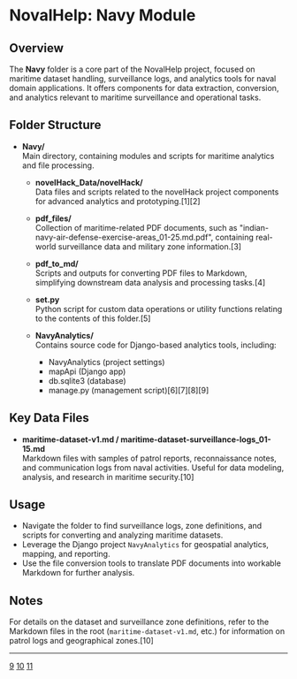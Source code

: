 # NovalHelp: Navy Module

## Overview

The **Navy** folder is a core part of the NovalHelp project, focused on maritime dataset handling, surveillance logs, and analytics tools for naval domain applications. It offers components for data extraction, conversion, and analytics relevant to maritime surveillance and operational tasks.

## Folder Structure

- **Navy/**  
  Main directory, containing modules and scripts for maritime analytics and file processing.

  - **novelHack_Data/novelHack/**  
    Data files and scripts related to the novelHack project components for advanced analytics and prototyping.[1][2]

  - **pdf_files/**  
    Collection of maritime-related PDF documents, such as "indian-navy-air-defense-exercise-areas_01-25.md.pdf", containing real-world surveillance data and military zone information.[3]

  - **pdf_to_md/**  
    Scripts and outputs for converting PDF files to Markdown, simplifying downstream data analysis and processing tasks.[4]

  - **set.py**  
    Python script for custom data operations or utility functions relating to the contents of this folder.[5]

  - **NavyAnalytics/**  
    Contains source code for Django-based analytics tools, including:
    - NavyAnalytics (project settings)
    - mapApi (Django app)
    - db.sqlite3 (database)
    - manage.py (management script)[6][7][8][9]

## Key Data Files

- **maritime-dataset-v1.md / maritime-dataset-surveillance-logs_01-15.md**  
  Markdown files with samples of patrol reports, reconnaissance notes, and communication logs from naval activities. Useful for data modeling, analysis, and research in maritime security.[10]

## Usage

- Navigate the folder to find surveillance logs, zone definitions, and scripts for converting and analyzing maritime datasets.
- Leverage the Django project `NavyAnalytics` for geospatial analytics, mapping, and reporting.
- Use the file conversion tools to translate PDF documents into workable Markdown for further analysis.

## Notes

For details on the dataset and surveillance zone definitions, refer to the Markdown files in the root (`maritime-dataset-v1.md`, etc.) for information on patrol logs and geographical zones.[10]

***

[9](https://github.com/hindu-muppala/NovalHelp/blob/main/NavyAnalytics/manage.py)
[10](https://github.com/hindu-muppala/NovalHelp/tree/main)
[11](https://github.com/hindu-muppala/NovalHelp/tree/main/Navy)
